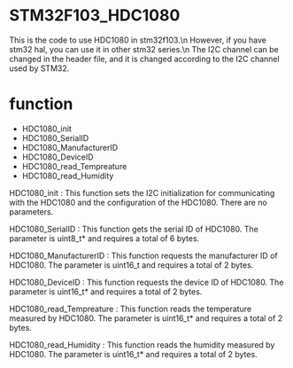 # STM32F103_HDC1080

This is the code to use HDC1080 in stm32f103.\n
However, if you have stm32 hal, you can use it in other stm32 series.\n
The I2C channel can be changed in the header file, and it is changed according to the I2C channel used by STM32.

# function
- HDC1080_init
- HDC1080_SerialID
- HDC1080_ManufacturerID
- HDC1080_DeviceID
- HDC1080_read_Tempreature
- HDC1080_read_Humidity

HDC1080_init : This function sets the I2C initialization for communicating with the HDC1080 and the configuration of the HDC1080.
There are no parameters.

HDC1080_SerialID : This function gets the serial ID of HDC1080. The parameter is uint8_t* and requires a total of 6 bytes.

HDC1080_ManufacturerID : This function requests the manufacturer ID of HDC1080. The parameter is uint16_t and requires a total of 2 bytes.

HDC1080_DeviceID : This function requests the device ID of HDC1080. The parameter is uint16_t* and requires a total of 2 bytes.

HDC1080_read_Tempreature : This function reads the temperature measured by HDC1080. The parameter is uint16_t* and requires a total of 2 bytes.

HDC1080_read_Humidity : This function reads the humidity measured by HDC1080. The parameter is uint16_t* and requires a total of 2 bytes.
